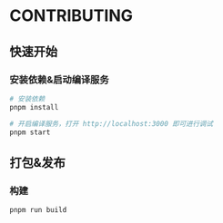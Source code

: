 # CONTRIBUTING

## 快速开始

### 安装依赖&启动编译服务

```bash
# 安装依赖
pnpm install

# 开启编译服务，打开 http://localhost:3000 即可进行调试
pnpm start
```

## 打包&发布

### 构建

```bash
pnpm run build
```
